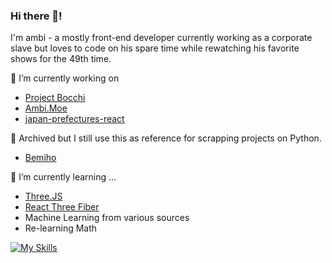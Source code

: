 ### Hi there 👋!
I'm ambi - a mostly front-end developer currently working as a corporate slave but loves to code
on his spare time while rewatching his favorite shows for the 49th time.

🔭 I’m currently working on
* [Project Bocchi](https://projectbocchi.vercel.app/map)
* [Ambi.Moe](https://ambi.moe/)
* [japan-prefectures-react](https://github.com/iequivocality/japan-prefectures-react)

🤔 Archived but I still use this as reference for scrapping projects on Python.
* [Bemiho](https://github.com/iequivocality/bemiho)

🌱 I’m currently learning ...
* [Three.JS](https://threejs.org/)
* [React Three Fiber](https://r3f.docs.pmnd.rs/getting-started/introduction)
* Machine Learning from various sources
* Re-learning Math

[![My Skills](https://skillicons.dev/icons?i=js,html,css,tailwind,nextjs,nodejs,discordjs,angular,electron,pnpm,py,react,vite,threejs,vercel,vscode&perline=8)](https://skillicons.dev)
